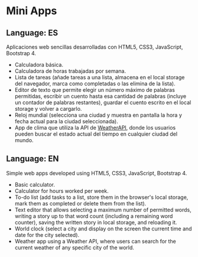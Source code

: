 # Mini Apps

## Language: ES

Aplicaciones web sencillas desarrolladas con HTML5, CSS3, JavaScript, Bootstrap 4.

* Calculadora básica.
* Calculadora de horas trabajadas por semana.
* Lista de tareas (añade tareas a una lista, almacena en el local storage del navegador, marca como completadas o las elimina de la lista).
* Editor de texto que permite elegir un número máximo de palabras permitidas, escribir un cuento hasta esa cantidad de palabras (incluye un contador de palabras restantes), guardar el cuento escrito en el local storage y volver a cargarlo.
* Reloj mundial (selecciona una ciudad y muestra en pantalla la hora y fecha actual para la ciudad seleccionada).
* App de clima que utiliza la API de [WeatherAPI](https://www.weatherapi.com/), donde los usuarios pueden buscar el estado actual del tiempo en cualquier ciudad del mundo.

## Language: EN

Simple web apps developed using HTML5, CSS3, JavaScript, Bootstrap 4.

* Basic calculator.
* Calculator for hours worked per week.
* To-do list (add tasks to a list, store them in the browser's local storage, mark them as completed or delete them from the list).
* Text editor that allows selecting a maximum number of permitted words, writing a story up to that word count (including a remaining word counter), saving the written story in local storage, and reloading it.
* World clock (select a city and display on the screen the current time and date for the city selected).
* Weather app using a Weather API, where users can search for the current weather of any specific city of the world.
